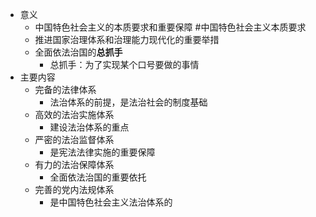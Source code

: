 - 意义
	- 中国特色社会主义的本质要求和重要保障 #中国特色社会主义本质要求
	- 推进国家治理体系和治理能力现代化的重要举措
	- 全面依法治国的**总抓手**
		- 总抓手：为了实现某个口号要做的事情
- 主要内容
	- 完备的法律体系
		- 法治体系的前提，是法治社会的制度基础
	- 高效的法治实施体系
		- 建设法治体系的重点
	- 严密的法治监督体系
		- 是宪法法律实施的重要保障
	- 有力的法治保障体系
		- 全面依法治国的重要依托
	- 完善的党内法规体系
		- 是中国特色社会主义法治体系的